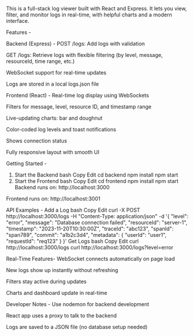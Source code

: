 This is a full-stack log viewer built with React and Express. It lets you view, filter, and monitor logs in real-time, with helpful charts and a modern interface.

Features - 

Backend (Express) - 
POST /logs: Add logs with validation

GET /logs: Retrieve logs with flexible filtering (by level, message, resourceId, time range, etc.)

WebSocket support for real-time updates

Logs are stored in a local logs.json file


Frontend (React) - 
Real-time log display using WebSockets

Filters for message, level, resource ID, and timestamp range

Live-updating charts: bar and doughnut

Color-coded log levels and toast notifications

Shows connection status

Fully responsive layout with smooth UI



Getting Started -
1. Start the Backend
bash
Copy
Edit
cd backend
npm install
npm start
2. Start the Frontend
bash
Copy
Edit
cd frontend
npm install
npm start
Backend runs on: http://localhost:3000

Frontend runs on: http://localhost:3001

API Examples - 
Add a Log
bash
Copy
Edit
curl -X POST http://localhost:3000/logs -H "Content-Type: application/json" -d '{
  "level": "error",
  "message": "Database connection failed",
  "resourceId": "server-1",
  "timestamp": "2023-11-20T10:30:00Z",
  "traceId": "abc123",
  "spanId": "span789",
  "commit": "a1b2c3d4",
  "metadata": { "userId": "user1", "requestId": "req123" }
}'
Get Logs
bash
Copy
Edit
curl http://localhost:3000/logs
curl http://localhost:3000/logs?level=error


Real-Time Features- 
WebSocket connects automatically on page load

New logs show up instantly without refreshing

Filters stay active during updates

Charts and dashboard update in real-time


Developer Notes - 
Use nodemon for backend development

React app uses a proxy to talk to the backend

Logs are saved to a JSON file (no database setup needed)